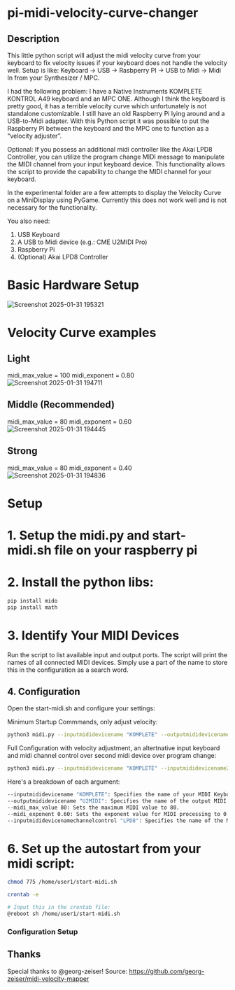 # pi-midi-velocity-curve-changer
## Description 
This little python script will adjust the midi velocity curve from your keyboard to fix velocity issues if your keyboard does not handle the velocity well. 
Setup is like: Keyboard -> USB -> Rasbperry PI -> USB to Midi -> Midi In from your Synthesizer / MPC.

I had the following problem:
I have a Native Instruments KOMPLETE KONTROL A49 keyboard and an MPC ONE.
Although I think the keyboard is pretty good, it has a terrible velocity curve which unfortunately is not standalone customizable. I still have an old Raspberry Pi lying around and a USB-to-Midi adapter. With this Python script it was possible to put the Raspberry Pi between the keyboard and the MPC one to function as a “velocity adjuster”.

Optional: If you possess an additional midi controller like the Akai LPD8 Controller, you can utilize the program change MIDI message to manipulate the MIDI channel from your input keyboard device. This functionality allows the script to provide the capability to change the MIDI channel for your keyboard.

In the experimental folder are a few attempts to display the Velocity Curve on a MiniDisplay using PyGame. Currently this does not work well and is not necessary for the functionality. 

You also need: 
1. USB Keyboard
2. A USB to Midi device (e.g.: CME U2MIDI Pro)
3. Raspberry Pi
4. (Optional) Akai LPD8 Controller

# Basic Hardware Setup
![Screenshot 2025-01-31 195321](https://github.com/user-attachments/assets/baad05cb-7537-4d38-9271-32a55b285580)



# Velocity Curve examples

## Light
midi_max_value = 100
midi_exponent = 0.80
![Screenshot 2025-01-31 194711](https://github.com/user-attachments/assets/8d43c2b7-941a-47c3-8a10-a86edf0a164e)

## Middle (Recommended)
midi_max_value = 80
midi_exponent = 0.60
![Screenshot 2025-01-31 194445](https://github.com/user-attachments/assets/983e6e9d-31c0-477c-ae0d-ea19702bc97c)

## Strong
midi_max_value = 80
midi_exponent = 0.40
![Screenshot 2025-01-31 194836](https://github.com/user-attachments/assets/e72b6f35-ce86-4b08-9395-1df7d7773c7e)


# Setup 

# 1. Setup the midi.py and start-midi.sh file on your raspberry pi
# 2. Install the python libs:
   
   ```sh
   pip install mido
   pip install math
   ```

# 3. Identify Your MIDI Devices

Run the script to list available input and output ports. The script will print the names of all connected MIDI devices.
Simply use a part of the name to store this in the configuration as a search word. 

## 4. Configuration

Open the start-midi.sh and configure your settings:

Minimum Startup Commmands, only adjust velocity:
```sh
python3 midi.py --inputmididevicename "KOMPLETE" --outputmididevicename "U2MIDI" --midi_max_value 80 --midi_exponent 0.60
```

Full Configuration with velocity adjustment, an altertnative input keyboard and midi channel control over second midi device over program change:
```sh
python3 midi.py --inputmididevicename "KOMPLETE" --inputmididevicename2 "MPK mini" --inputmididevicenamemidichannel "LPD8" --outputmididevicename "U2MIDI" --midi_max_value 80 --midi_exponent 0.60
```

Here's a breakdown of each argument:
```sh
--inputmididevicename "KOMPLETE": Specifies the name of your MIDI Keyboard device as "KOMPLETE".
--outputmididevicename "U2MIDI": Specifies the name of the output MIDI adapter as "U2MIDI".
--midi_max_value 80: Sets the maximum MIDI value to 80.
--midi_exponent 0.60: Sets the exponent value for MIDI processing to 0.60.
--inputmididevicenamechannelcontrol "LPD8": Specifies the name of the MIDI device to control with the program_change event the midi channel for inputmididevicename. (optional)
```


# 6. Set up the autostart from your midi script:
   
   ```sh
   chmod 775 /home/user1/start-midi.sh

   crontab -e

   # Input this in the crontab file:
   @reboot sh /home/user1/start-midi.sh
   ```

   ### Configuration Setup


## Thanks

Special thanks to @georg-zeiser!
Source: https://github.com/georg-zeiser/midi-velocity-mapper


